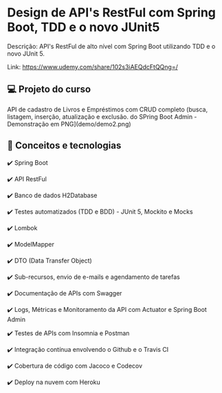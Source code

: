 # Design de API's RestFul com Spring Boot, TDD e o novo JUnit5

Descrição: API's RestFul de alto nível com Spring Boot utilizando TDD e o novo JUnit 5.

Link: https://www.udemy.com/share/102s3iAEQdcFtQQng=/

## 💻 Projeto do curso

API de cadastro de Livros e Empréstimos com CRUD completo (busca, listagem, inserção, atualização e exclusão.
do SPring Boot Admin - Demonstração em PNG](demo/demo2.png)

## :rocket: Conceitos e tecnologias

✔️ Spring Boot

✔️ API RestFul

✔️ Banco de dados H2Database

✔️ Testes automatizados (TDD e BDD) - JUnit 5, Mockito e Mocks

✔️ Lombok

✔️ ModelMapper

✔️ DTO (Data Transfer Object)

✔️ Sub-recursos, envio de e-mails e agendamento de tarefas

✔️ Documentação de APIs com Swagger

✔️ Logs, Métricas e Monitoramento da API com Actuator e Spring Boot Admin

✔️ Testes de APIs com Insomnia e Postman

✔️ Integração contínua envolvendo o Github e o Travis CI

✔️ Cobertura de código com Jacoco e Codecov

✔️ Deploy na nuvem com Heroku
